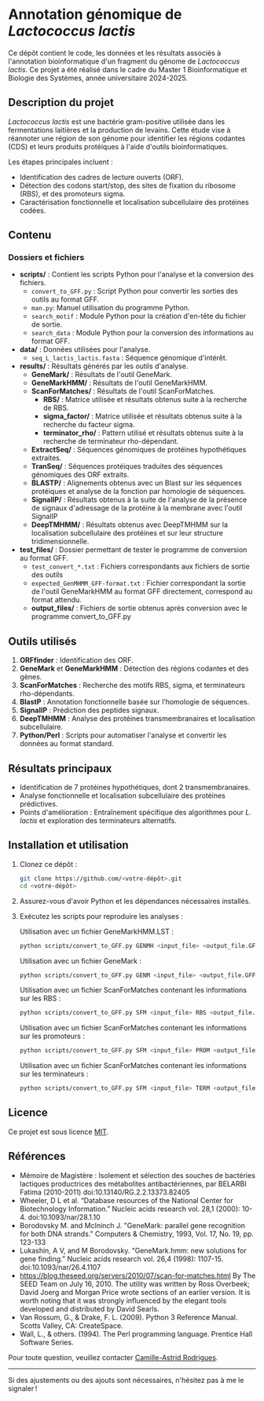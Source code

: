# Annotation génomique de *Lactococcus lactis*

Ce dépôt contient le code, les données et les résultats associés à l'annotation bioinformatique d'un fragment du génome de *Lactococcus lactis*. Ce projet a été réalisé dans le cadre du Master 1 Bioinformatique et Biologie des Systèmes, année universitaire 2024-2025.

## Description du projet

*Lactococcus lactis* est une bactérie gram-positive utilisée dans les fermentations laitières et la production de levains. Cette étude vise à réannoter une région de son génome pour identifier les régions codantes (CDS) et leurs produits protéiques à l'aide d'outils bioinformatiques.

Les étapes principales incluent :
- Identification des cadres de lecture ouverts (ORF).
- Détection des codons start/stop, des sites de fixation du ribosome (RBS), et des promoteurs sigma.
- Caractérisation fonctionnelle et localisation subcellulaire des protéines codées.

## Contenu

### Dossiers et fichiers

- **scripts/** : Contient les scripts Python pour l'analyse et la conversion des fichiers.
  - `convert_to_GFF.py` : Script Python pour convertir les sorties des outils au format GFF.
  - `man.py`: Manuel utilisation du programme Python.
  - `search_motif` : Module Python pour la création d'en-tête du fichier de sortie.
  - `search_data` : Module Python pour la conversion des informations au format GFF.
- **data/** : Données utilisées pour l'analyse.
  - `seq_L_lactis_lactis.fasta` : Séquence génomique d'intérêt.
- **results/** : Résultats générés par les outils d'analyse.
  - **GeneMark/** : Résultats de l'outil GeneMark.
  - **GeneMarkHMM/** : Résultats de l'outil GeneMarkHMM.
  - **ScanForMatches/** : Résultats de l'outil ScanForMatches.
    - **RBS/** : Matrice utilisée et résultats obtenus suite à la recherche de RBS.
    - **sigma_factor/** : Matrice utilisée et résultats obtenus suite à la recherche du facteur sigma.
    - **terminator_rho/** : Pattern utilisé et résultats obtenus suite à la recherche de terminateur rho-dépendant.
  - **ExtractSeq/** : Séquences génomiques de protéines hypothétiques extraites.
  - **TranSeq/** : Séquences protéiques traduites des séquences génomiques des ORF extraits.
  - **BLASTP/** : Alignements obtenus avec un Blast sur les séquences protéiques et analyse de la fonction par homologie de séquences.
  - **SignalIP/** : Résultats obtenus à la suite de l'analyse de la présence de signaux d'adressage de la protéine à la membrane avec l'outil SignalIP
  - **DeepTMHMM/** : Résultats obtenus avec DeepTMHMM sur la localisation subcellulaire des protéines et sur leur structure tridimensionnelle.
- **test_files/** : Dossier permettant de tester le programme de conversion au format GFF.
  - `test_convert_*.txt` : Fichiers correspondants aux fichiers de sortie des outils
  - `expected_GenMHMM_GFF-format.txt` : Fichier correspondant la sortie de l'outil GeneMarkHMM au format GFF directement, correspond au format attendu.
  - **output_files/** : Fichiers de sortie obtenus après conversion avec le programme convert_to_GFF.py
  
## Outils utilisés

1. **ORFfinder** : Identification des ORF.
2. **GeneMark** et **GeneMarkHMM** : Détection des régions codantes et des gènes.
3. **ScanForMatches** : Recherche des motifs RBS, sigma, et terminateurs rho-dépendants.
4. **BlastP** : Annotation fonctionnelle basée sur l’homologie de séquences.
5. **SignalIP** : Prédiction des peptides signaux.
6. **DeepTMHMM** : Analyse des protéines transmembranaires et localisation subcellulaire.
7. **Python/Perl** : Scripts pour automatiser l'analyse et convertir les données au format standard.

## Résultats principaux

- Identification de 7 protéines hypothétiques, dont 2 transmembranaires.
- Analyse fonctionnelle et localisation subcellulaire des protéines prédictives.
- Points d'amélioration : Entraînement spécifique des algorithmes pour *L. lactis* et exploration des terminateurs alternatifs.

## Installation et utilisation

1. Clonez ce dépôt :
   ```bash
   git clone https://github.com/<votre-dépôt>.git
   cd <votre-dépôt>
   ```
2. Assurez-vous d'avoir Python et les dépendances nécessaires installés.
3. Exécutez les scripts pour reproduire les analyses :
   
   Utilisation avec un fichier GeneMarkHMM.LST :
   ```bash
   python scripts/convert_to_GFF.py GENMH <input_file> <output_file.GFF>
   ```
   Utilisation avec un fichier GeneMark :
   ```bash
   python scripts/convert_to_GFF.py GENM <input_file> <output_file.GFF>
   ```
   Utilisation avec un fichier ScanForMatches contenant les informations sur les RBS :
   ```bash
   python scripts/convert_to_GFF.py SFM <input_file> RBS <output_file.GFF>
   ```
   Utilisation avec un fichier ScanForMatches contenant les informations sur les promoteurs :
   ```bash
   python scripts/convert_to_GFF.py SFM <input_file> PROM <output_file.GFF>
   ```
   Utilisation avec un fichier ScanForMatches contenant les informations sur les terminateurs :
   ```bash
   python scripts/convert_to_GFF.py SFM <input_file> TERM <output_file.GFF>
   ```

## Licence

Ce projet est sous licence [MIT](LICENSE).

## Références

- Mémoire de Magistère : Isolement et sélection des souches de bactéries lactiques productrices des métabolites antibactériennes, par BELARBI Fatima (2010-2011) doi:10.13140/RG.2.2.13373.82405
- Wheeler, D L et al. “Database resources of the National Center for Biotechnology Information.” Nucleic acids research vol. 28,1 (2000): 10-4. doi:10.1093/nar/28.1.10
- Borodovsky M. and McIninch J. "GeneMark: parallel gene recognition for both DNA strands." Computers & Chemistry, 1993, Vol. 17, No. 19, pp. 123-133
- Lukashin, A V, and M Borodovsky. “GeneMark.hmm: new solutions for gene finding.” Nucleic acids research vol. 26,4 (1998): 1107-15. doi:10.1093/nar/26.4.1107
- https://blog.theseed.org/servers/2010/07/scan-for-matches.html By The SEED Team on July 16, 2010. The utility was written by Ross Overbeek; David Joerg and Morgan Price wrote sections of an earlier version. It is worth noting that it was strongly influenced by the elegant tools developed and distributed by David Searls.
- Van Rossum, G., & Drake, F. L. (2009). Python 3 Reference Manual. Scotts Valley, CA: CreateSpace.
- Wall, L., & others. (1994). The Perl programming language. Prentice Hall Software Series.

Pour toute question, veuillez contacter [Camille-Astrid Rodrigues](mailto:camilleastrid.cr@gmail.com).

---

Si des ajustements ou des ajouts sont nécessaires, n'hésitez pas à me le signaler !
